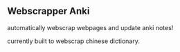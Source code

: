## Webscrapper Anki

automatically webscrap webpages and update anki notes!

currently built to webscrap chinese dictionary.



